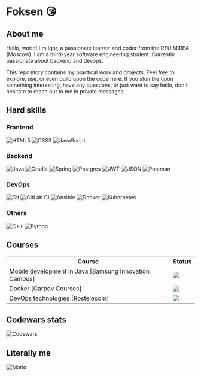 # Foksen :kissing_heart:

## About me

Hello, world! I'm Igor, a passionate learner and coder from the RTU MIREA (Moscow). I am a third-year software engineering student. Currently passionate about backend and devops.

This repository contains my practical work and projects. Feel free to explore, use, or even build upon the code here. If you stumble upon something interesting, have any questions, or just want to say hello, don't hesitate to reach out to me in private messages.

## Hard skills

### Frontend

![HTML5](https://img.shields.io/badge/html5-%23E34F26.svg?style=for-the-badge&logo=html5&logoColor=white)
![CSS3](https://img.shields.io/badge/css3-%231572B6.svg?style=for-the-badge&logo=css3&logoColor=white)
![JavaScript](https://img.shields.io/badge/javascript-%23323330.svg?style=for-the-badge&logo=javascript&logoColor=%23F7DF1E)

### Backend

![Java](https://img.shields.io/badge/java-%23ED8B00.svg?style=for-the-badge&logo=openjdk&logoColor=white)
![Gradle](https://img.shields.io/badge/Gradle-02303A.svg?style=for-the-badge&logo=Gradle&logoColor=white)
![Spring](https://img.shields.io/badge/spring-%236DB33F.svg?style=for-the-badge&logo=spring&logoColor=white)
![Postgres](https://img.shields.io/badge/postgres-%23316192.svg?style=for-the-badge&logo=postgresql&logoColor=white)
![JWT](https://img.shields.io/badge/JWT-black?style=for-the-badge&logo=JSON%20web%20tokens)
![JSON](https://camo.githubusercontent.com/0f16dfeeaeef040e8ebf06c6330752c38ea27ea1b682e627eae863cf465e7202/68747470733a2f2f696d672e736869656c64732e696f2f62616467652f6a736f6e2d3545354335433f7374796c653d666f722d7468652d6261646765266c6f676f3d6a736f6e266c6f676f436f6c6f723d7768697465)
![Postman](https://img.shields.io/badge/Postman-FF6C37?style=for-the-badge&logo=postman&logoColor=white)

### DevOps

![Git](https://img.shields.io/badge/git-%23F05033.svg?style=for-the-badge&logo=git&logoColor=white)
![GitLab CI](https://img.shields.io/badge/gitlab%20ci-%23181717.svg?style=for-the-badge&logo=gitlab&logoColor=white)
![Ansible](https://img.shields.io/badge/ansible-%231A1918.svg?style=for-the-badge&logo=ansible&logoColor=white)
![Docker](https://img.shields.io/badge/docker-%230db7ed.svg?style=for-the-badge&logo=docker&logoColor=white)
![Kubernetes](https://img.shields.io/badge/kubernetes-%23326ce5.svg?style=for-the-badge&logo=kubernetes&logoColor=white)

### Others

![C++](https://img.shields.io/badge/c++-%2300599C.svg?style=for-the-badge&logo=c%2B%2B&logoColor=white)
![Python](https://img.shields.io/badge/python-3670A0?style=for-the-badge&logo=python&logoColor=ffdd54)

## Courses

<table>
    <tr>
        <th>Course</th>
        <th>Status</th>
    </tr>
    <tr>
        <td>Mobile development in Java [Samsung Innovation Campus]</td>
        <td>
            <img src="https://img.shields.io/badge/Completed-green">
        </td>
    </tr>
    <tr>
        <td>Docker [Carpov Courses]</td>
        <td>
            <img src="https://img.shields.io/badge/Completed-green">
        </td>
    </tr>
    <tr>
        <td>DevOps technologies [Rostelecom]</td>
        <td>
            <img src="https://img.shields.io/badge/Completed-green">
        </td>
    </tr>
</table>

## Codewars stats

![Codewars](https://www.codewars.com/users/Foksen/badges/large)

## Literally me

![Mario](https://user-images.githubusercontent.com/74038190/225813708-98b745f2-7d22-48cf-9150-083f1b00d6c9.gif)
